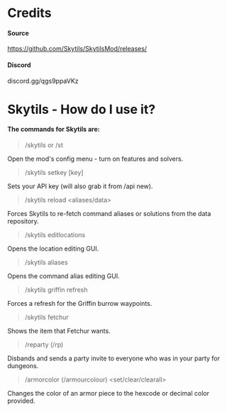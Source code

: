 # Credits
#### Source
https://github.com/Skytils/SkytilsMod/releases/
#### Discord
discord.gg/qgs9ppaVKz

# Skytils - How do I use it?

#### The commands for Skytils are:
> /skytils or /st

Open the mod's config menu - turn on features and solvers.
> /skytils setkey [key]

Sets your API key (will also grab it from /api new).
> /skytils reload <aliases/data>

Forces Skytils to re-fetch command aliases or solutions from the data repository.
> /skytils editlocations

Opens the location editing GUI.
> /skytils aliases

Opens the command alias editing GUI.
> /skytils griffin refresh

Forces a refresh for the Griffin burrow waypoints.
> /skytils fetchur

Shows the item that Fetchur wants.
> /reparty (/rp)

Disbands and sends a party invite to everyone who was in your party for dungeons.
> /armorcolor (/armourcolour) <set/clear/clearall>
 
Changes the color of an armor piece to the hexcode or decimal color provided.
